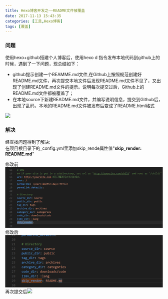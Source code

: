```yaml
---
title: Hexo博客开发之——README文件被覆盖
date: 2017-11-13 15:43:35
categories: [工具,Hexo博客]
tags: [覆盖]
---
```

### 问题
 使用hexo+github搭建个人博客后，使用hexo d 指令发布本地代码到github上的时候，遇到了一下问题，现总结如下：

-  github提示创建一个REAMME.md文件,在Github上按照规范创建好README.md文件，再次提交本地文件后发现README.md文件不见了，又出现了创建README.md文件的提示。说明每次提交过后，Github上的README.md文件都被覆盖了；
- 在本地source下新建README.md文件，并编写说明信息，提交到Github后，出现了乱码，本地的README.md文件被发布后变成了README.html格式	
<!--more-->
![][1]  

### 解决

经查找问题得到了解决:  
在项目根目录下的\_config.yml里添加skip_rende属性值"**skip_render: README.md**"

修改前![readme_修改前][2]
修改后![readme_修改后][3]
再次提交后![][4]



[1]:https://raw.githubusercontent.com/PGzxc/images/master/blog-images/github_readme-messy.png
[2]:https://raw.githubusercontent.com/PGzxc/images/master/blog-images/github_readme-modify-before.png 
[3]:https://raw.githubusercontent.com/PGzxc/images/master/blog-images/github_readme-modify-after.png
[4]:https://raw.githubusercontent.com/PGzxc/images/master/blog-images/gtihub_blog_readme.png